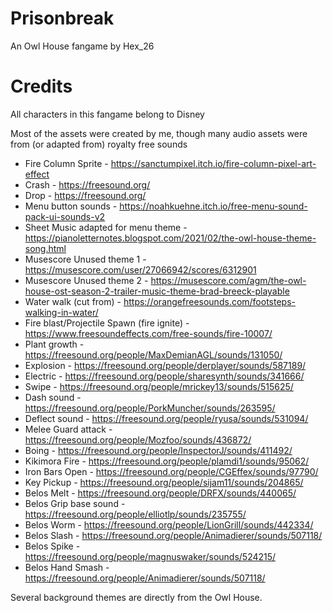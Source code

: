 # Prisonbreak

An Owl House fangame by Hex_26

# Credits

All characters in this fangame belong to Disney

Most of the assets were created by me, though many audio assets were from (or adapted from) royalty free sounds

* Fire Column Sprite - https://sanctumpixel.itch.io/fire-column-pixel-art-effect
* Crash - https://freesound.org/
* Drop - https://freesound.org/
* Menu button sounds - https://noahkuehne.itch.io/free-menu-sound-pack-ui-sounds-v2
* Sheet Music adapted for menu theme - https://pianoletternotes.blogspot.com/2021/02/the-owl-house-theme-song.html
* Musescore Unused theme 1 - https://musescore.com/user/27066942/scores/6312901
* Musescore Unused theme 2 - https://musescore.com/agm/the-owl-house-ost-season-2-trailer-music-theme-brad-breeck-playable
* Water walk (cut from) - https://orangefreesounds.com/footsteps-walking-in-water/
* Fire blast/Projectile Spawn (fire ignite) - https://www.freesoundeffects.com/free-sounds/fire-10007/
* Plant growth - https://freesound.org/people/MaxDemianAGL/sounds/131050/
* Explosion - https://freesound.org/people/derplayer/sounds/587189/
* Electric - https://freesound.org/people/sharesynth/sounds/341666/
* Swipe - https://freesound.org/people/mrickey13/sounds/515625/
* Dash sound - https://freesound.org/people/PorkMuncher/sounds/263595/
* Deflect sound - https://freesound.org/people/ryusa/sounds/531094/
* Melee Guard attack - https://freesound.org/people/Mozfoo/sounds/436872/
* Boing - https://freesound.org/people/InspectorJ/sounds/411492/
* Kikimora Fire - https://freesound.org/people/plamdi1/sounds/95062/
* Iron Bars Open - https://freesound.org/people/CGEffex/sounds/97790/
* Key Pickup - https://freesound.org/people/sijam11/sounds/204865/
* Belos Melt - https://freesound.org/people/DRFX/sounds/440065/
* Belos Grip base sound - https://freesound.org/people/elliotlp/sounds/235755/
* Belos Worm - https://freesound.org/people/LionGrill/sounds/442334/
* Belos Slash - https://freesound.org/people/Animadierer/sounds/507118/
* Belos Spike - https://freesound.org/people/magnuswaker/sounds/524215/
* Belos Hand Smash - https://freesound.org/people/Animadierer/sounds/507118/

Several background themes are directly from the Owl House.